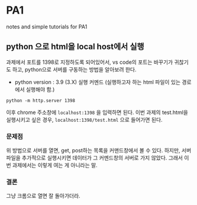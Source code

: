 # PA1
notes and simple tutorials for PA1

## python 으로 html을 local host에서 실행
과제에서 포트를 1398로 지정하도록 되어있어서, vs code의 포트는 바꾸기가 귀찮기도 하고, python으로 서버를 구동하는 방법을 알아보려 한다.
* python version : 3.9 (3.X)
실행 커멘드 (실행하고자 하는 html 파일이 있는 경로에서 실행해야 함.)
```
python -m http.server 1398
```
이후 chrome 주소창에 `localhost:1398` 을 입력하면 된다. 이번 과제의 test.html을 실행시키고 싶은 경우, `localhost:1398/test.html` 으로 들어가면 된다.
### 문제점
위 방법으로 서버를 열면, get, post하는 목록을 커맨드창에서 볼 수 있다. 하지만, 서버 파일을 추가적으로 실행시키면 데이터가 그 커멘드창의 서버로 가지 않았다. 그래서 이번 과제에서는 이렇게 여는 게 아니라는 말.

### 결론
그냥 크롬으로 열면 잘 돌아가더라.